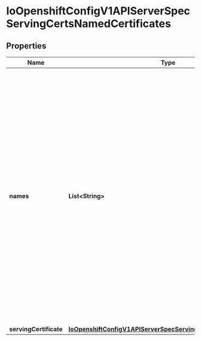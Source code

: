 
# IoOpenshiftConfigV1APIServerSpecServingCertsNamedCertificates

## Properties
Name | Type | Description | Notes
------------ | ------------- | ------------- | -------------
**names** | **List&lt;String&gt;** | names is a optional list of explicit DNS names (leading wildcards allowed) that should use this certificate to serve secure traffic. If no names are provided, the implicit names will be extracted from the certificates. Exact names trump over wildcard names. Explicit names defined here trump over extracted implicit names. |  [optional]
**servingCertificate** | [**IoOpenshiftConfigV1APIServerSpecServingCertsServingCertificate**](IoOpenshiftConfigV1APIServerSpecServingCertsServingCertificate.md) |  |  [optional]



